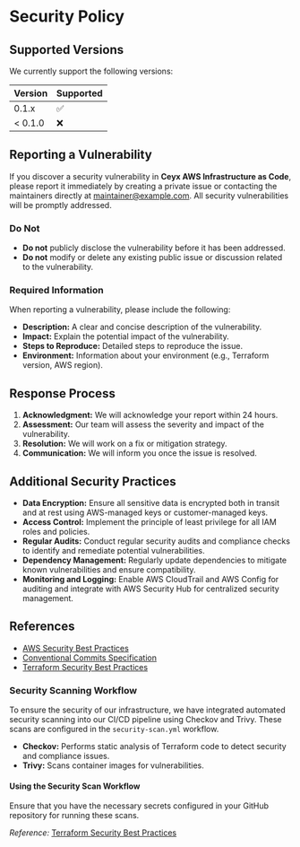 # Security Policy

## Supported Versions

We currently support the following versions:

| Version | Supported          |
| ------- | ------------------ |
| 0.1.x   | :white_check_mark: |
| < 0.1.0 | :x:                |

## Reporting a Vulnerability

If you discover a security vulnerability in **Ceyx AWS Infrastructure as Code**, please report it immediately by creating a private issue or contacting the maintainers directly at [maintainer@example.com](mailto:maintainer@example.com). All security vulnerabilities will be promptly addressed.

### Do Not

- **Do not** publicly disclose the vulnerability before it has been addressed.
- **Do not** modify or delete any existing public issue or discussion related to the vulnerability.

### Required Information

When reporting a vulnerability, please include the following:

- **Description:** A clear and concise description of the vulnerability.
- **Impact:** Explain the potential impact of the vulnerability.
- **Steps to Reproduce:** Detailed steps to reproduce the issue.
- **Environment:** Information about your environment (e.g., Terraform version, AWS region).

## Response Process

1. **Acknowledgment:** We will acknowledge your report within 24 hours.
2. **Assessment:** Our team will assess the severity and impact of the vulnerability.
3. **Resolution:** We will work on a fix or mitigation strategy.
4. **Communication:** We will inform you once the issue is resolved.

## Additional Security Practices

- **Data Encryption:** Ensure all sensitive data is encrypted both in transit and at rest using AWS-managed keys or customer-managed keys.
- **Access Control:** Implement the principle of least privilege for all IAM roles and policies.
- **Regular Audits:** Conduct regular security audits and compliance checks to identify and remediate potential vulnerabilities.
- **Dependency Management:** Regularly update dependencies to mitigate known vulnerabilities and ensure compatibility.
- **Monitoring and Logging:** Enable AWS CloudTrail and AWS Config for auditing and integrate with AWS Security Hub for centralized security management.

## References

- [AWS Security Best Practices](https://docs.aws.amazon.com/securityhub/latest/userguide/securityhub-standards-cis.html)
- [Conventional Commits Specification](https://www.conventionalcommits.org/en/v1.0.0/)
- [Terraform Security Best Practices](https://www.terraform.io/docs/cloud/security.html)

### **Security Scanning Workflow**

To ensure the security of our infrastructure, we have integrated automated security scanning into our CI/CD pipeline using Checkov and Trivy. These scans are configured in the `security-scan.yml` workflow.

- **Checkov:** Performs static analysis of Terraform code to detect security and compliance issues.
- **Trivy:** Scans container images for vulnerabilities.

#### **Using the Security Scan Workflow**

Ensure that you have the necessary secrets configured in your GitHub repository for running these scans.

*Reference:* [Terraform Security Best Practices](https://www.terraform.io/docs/cloud/security.html)
